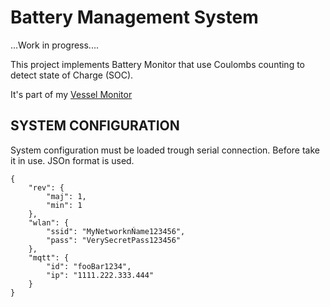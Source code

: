 # Battery Management System
...Work in progress....

This project implements Battery Monitor that use Coulombs counting to detect state of Charge (SOC).
 
It's part of my [Vessel Monitor](https://github.com/abrox/vessel-monitor)



## SYSTEM CONFIGURATION
System configuration must be loaded trough serial connection.
Before take it in use. JSOn format is used.
	
	{
		"rev": {
			"maj": 1,
			"min": 1
		},
		"wlan": {
			"ssid": "MyNetworknŃame123456",
			"pass": "VerySecretPass123456"
		},
		"mqtt": {
			"id": "fooBar1234",
			"ip": "1111.222.333.444"
		}
	}

